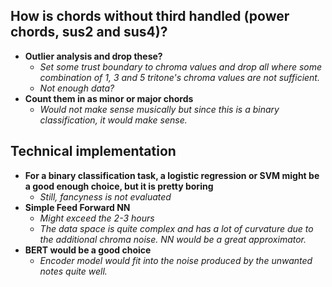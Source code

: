 ## How is chords without third handled (power chords, sus2 and sus4)?
- **Outlier analysis and drop these?**
    - *Set some trust boundary to chroma values and drop all where some combination of 1, 3 and 5 tritone's chroma values are not sufficient.*
    - *Not enough data?*
- **Count them in as minor or major chords**
    - *Would not make sense musically but since this is a binary classification, it would make sense.*

## Technical implementation
- **For a binary classification task, a logistic regression or SVM might be a good enough choice, but it is pretty boring**
    - *Still, fancyness is not evaluated*
- **Simple Feed Forward NN**
    - *Might exceed the 2-3 hours*
    - *The data space is quite complex and has a lot of curvature due to the additional chroma noise. NN would be a great approximator.*
- **BERT would be a good choice**
    - *Encoder model would fit into the noise produced by the unwanted notes quite well.*